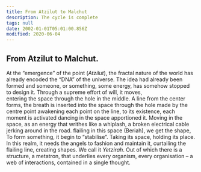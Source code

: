 ```yaml
---
title: From Atzilut to Malchut
description: The cycle is complete
tags: null
date: 2002-01-01T05:01:00.856Z
modified: 2020-06-04
---
```


## From Atzilut to Malchut.

At the “emergence” of the point (_Atzilut_), the fractal nature of the world has already encoded the “DNA” of the universe. The idea had already been formed and someone, or something, some energy, has somehow stopped to design it.
Through a supreme effort of will, it moves,  
entering the space through the hole in the middle.
A line from the center forms,
the breath is inserted into the space
through the hole made by the centre point
awakening each point on the line,
to its existence,
each moment is activated
dancing in the space apportioned it.
Moving in the space,
as an energy that writhes like a whiplash,
a broken electrical cable jerking around in the road.
flailing in this space (Beriah), we get the shape,
To form something, it begin to “stabilise”.
Taking its space, holding its place.
In this realm, it needs the angels
to fashion and maintain it,
curtailing the flailing line,
creating shapes.
We call it _Yetzirah_.
Out of which there is a structure,
a metatron, that underlies
every organism, every organisation –
a web of interactions, contained
in a single thought.
